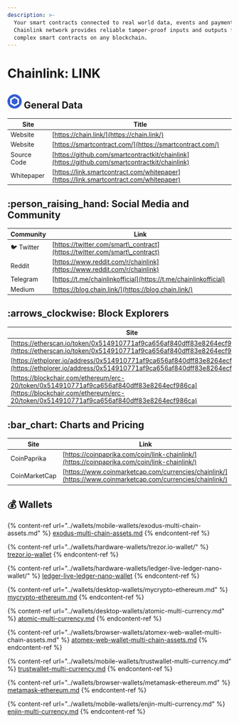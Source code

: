 ```yaml
---
description: >-
  Your smart contracts connected to real world data, events and payments.The
  Chainlink network provides reliable tamper-proof inputs and outputs for
  complex smart contracts on any blockchain.
---
```


# Chainlink: LINK

## <img src="../.gitbook/assets/link.png" alt="" data-size="original"> General Data

| Site        | Title                                                                                          |
| ----------- | ---------------------------------------------------------------------------------------------- |
| Website     | [https://chain.link/](https://chain.link/)                                                     |
| Website     | [https://smartcontract.com/](https://smartcontract.com/)                                       |
| Source Code | [https://github.com/smartcontractkit/chainlink](https://github.com/smartcontractkit/chainlink) |
| Whitepaper  | [https://link.smartcontract.com/whitepaper](https://link.smartcontract.com/whitepaper)         |

## :person\_raising\_hand: Social Media and Community

| Community      | Link                                                                       |
| -------------- | -------------------------------------------------------------------------- |
| :bird: Twitter | [https://twitter.com/smart\_contract](https://twitter.com/smart\_contract) |
| Reddit         | [https://www.reddit.com/r/chainlink](https://www.reddit.com/r/chainlink)   |
| Telegram       | [https://t.me/chainlinkofficial](https://t.me/chainlinkofficial)           |
| Medium         | [https://blog.chain.link/](https://blog.chain.link/)                       |

## :arrows\_clockwise: Block Explorers

| Site                                                                                                                                                                               |
| ---------------------------------------------------------------------------------------------------------------------------------------------------------------------------------- |
| [https://etherscan.io/token/0x514910771af9ca656af840dff83e8264ecf986ca](https://etherscan.io/token/0x514910771af9ca656af840dff83e8264ecf986ca)                                     |
| [https://ethplorer.io/address/0x514910771af9ca656af840dff83e8264ecf986ca](https://ethplorer.io/address/0x514910771af9ca656af840dff83e8264ecf986ca)                                 |
| [https://blockchair.com/ethereum/erc-20/token/0x514910771af9ca656af840dff83e8264ecf986ca](https://blockchair.com/ethereum/erc-20/token/0x514910771af9ca656af840dff83e8264ecf986ca) |

## :bar\_chart: Charts and Pricing

| Site          | Link                                                                                                       |
| ------------- | ---------------------------------------------------------------------------------------------------------- |
| CoinPaprika   | [https://coinpaprika.com/coin/link-chainlink/](https://coinpaprika.com/coin/link-chainlink/)               |
| CoinMarketCap | [https://www.coinmarketcap.com/currencies/chainlink/](https://www.coinmarketcap.com/currencies/chainlink/) |

## :moneybag: Wallets

{% content-ref url="../wallets/mobile-wallets/exodus-multi-chain-assets.md" %}
[exodus-multi-chain-assets.md](../wallets/mobile-wallets/exodus-multi-chain-assets.md)
{% endcontent-ref %}

{% content-ref url="../wallets/hardware-wallets/trezor.io-wallet/" %}
[trezor.io-wallet](../wallets/hardware-wallets/trezor.io-wallet/)
{% endcontent-ref %}

{% content-ref url="../wallets/hardware-wallets/ledger-live-ledger-nano-wallet/" %}
[ledger-live-ledger-nano-wallet](../wallets/hardware-wallets/ledger-live-ledger-nano-wallet/)
{% endcontent-ref %}

{% content-ref url="../wallets/desktop-wallets/mycrypto-ethereum.md" %}
[mycrypto-ethereum.md](../wallets/desktop-wallets/mycrypto-ethereum.md)
{% endcontent-ref %}

{% content-ref url="../wallets/desktop-wallets/atomic-multi-currency.md" %}
[atomic-multi-currency.md](../wallets/desktop-wallets/atomic-multi-currency.md)
{% endcontent-ref %}

{% content-ref url="../wallets/browser-wallets/atomex-web-wallet-multi-chain-assets.md" %}
[atomex-web-wallet-multi-chain-assets.md](../wallets/browser-wallets/atomex-web-wallet-multi-chain-assets.md)
{% endcontent-ref %}

{% content-ref url="../wallets/mobile-wallets/trustwallet-multi-currency.md" %}
[trustwallet-multi-currency.md](../wallets/mobile-wallets/trustwallet-multi-currency.md)
{% endcontent-ref %}

{% content-ref url="../wallets/browser-wallets/metamask-ethereum.md" %}
[metamask-ethereum.md](../wallets/browser-wallets/metamask-ethereum.md)
{% endcontent-ref %}

{% content-ref url="../wallets/mobile-wallets/enjin-multi-currency.md" %}
[enjin-multi-currency.md](../wallets/mobile-wallets/enjin-multi-currency.md)
{% endcontent-ref %}
